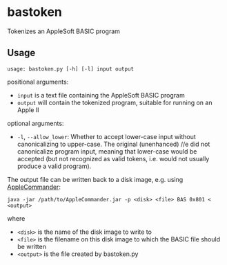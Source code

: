 # bastoken

Tokenizes an AppleSoft BASIC program

## Usage

`usage: bastoken.py [-h] [-l] input output`

positional arguments:

* `input` is a text file containing the AppleSoft BASIC program
* `output` will contain the tokenized program, suitable for running on an Apple II

optional arguments:
* `-l`, `--allow_lower`: Whether to accept lower-case input without canonicalizing to upper-case. The original
  (unenhanced) //e did not canonicalize program input, meaning that lower-case would be accepted (but not
  recognized as valid tokens, i.e. would not usually produce a valid program).

The output file can be written back to a disk image, e.g. using [AppleCommander](https://applecommander.github.io/):

`java -jar /path/to/AppleCommander.jar -p <disk> <file> BAS 0x801 < <output>`

where
* `<disk>` is the name of the disk image to write to
* `<file>` is the filename on this disk image to which the BASIC file should be written
* `<output>` is the file created by bastoken.py